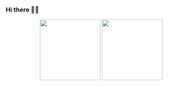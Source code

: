 ### Hi there 👨‍💻


<p align="center" height="240">
  <img height="160" src="https://github-readme-stats-one-bice.vercel.app/api?username=sseaky&show_icons=true" />
  <img height="160" src="https://github-readme-stats.vercel.app/api/top-langs/?username=sseaky&hide=Jupyter%20Notebook&count_private=true&show_icons=true&hide_border=false&layout=compact"/>
</p>


<!--
**sseaky/sseaky** is a ✨ _special_ ✨ repository because its `README.md` (this file) appears on your GitHub profile.

Here are some ideas to get you started:

- 🔭 I’m currently working on ...
- 🌱 I’m currently learning ...
- 👯 I’m looking to collaborate on ...
- 🤔 I’m looking for help with ...
- 💬 Ask me about ...
- 📫 How to reach me: ...
- 😄 Pronouns: ...
- ⚡ Fun fact: ..
  <img height="160" src="https://github-readme-stats.vercel.app/api?username=sseaky&show_icons=true&count_private=true&hide_border=true" align="left"/> 
  <img height="160" src="https://github-readme-stats.vercel.app/api/top-langs/?username=sseaky&hide_border=true&layout=compact&show_icons=true" align="right"/>  

-->
